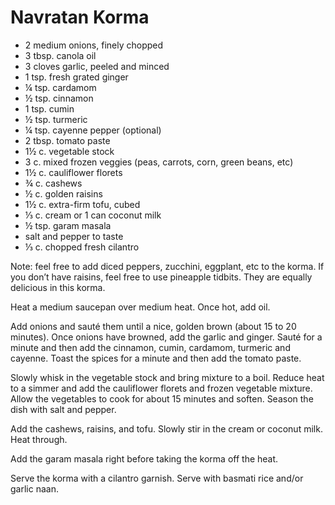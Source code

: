 # Navratan Korma

- 2 medium onions, finely chopped
- 3 tbsp. canola oil
- 3 cloves garlic, peeled and minced
- 1 tsp. fresh grated ginger
- ¼ tsp. cardamom
- ½ tsp. cinnamon
- 1 tsp. cumin
- ½ tsp. turmeric
- ¼ tsp. cayenne pepper (optional)
- 2 tbsp. tomato paste
- 1½ c. vegetable stock
- 3 c. mixed frozen veggies (peas, carrots, corn, green beans, etc)
- 1½ c. cauliflower florets
- ¾ c. cashews
- ½ c. golden raisins
- 1½ c. extra-firm tofu, cubed
- ⅓ c. cream or 1 can coconut milk
- ½ tsp. garam masala
- salt and pepper to taste
- ⅓ c. chopped fresh cilantro

Note: feel free to add diced peppers, zucchini, eggplant, etc to the korma. If
you don’t have raisins, feel free to use pineapple tidbits. They are equally
delicious in this korma.

Heat a medium saucepan over medium heat. Once hot, add oil.

Add onions and sauté them until a nice, golden brown (about 15 to 20 minutes).
Once onions have browned, add the garlic and ginger. Sauté for a minute and then
add the cinnamon, cumin, cardamom, turmeric and cayenne. Toast the spices for a
minute and then add the tomato paste.

Slowly whisk in the vegetable stock and bring mixture to a boil. Reduce heat to
a simmer and add the cauliflower florets and frozen vegetable mixture. Allow the
vegetables to cook for about 15 minutes and soften. Season the dish with salt
and pepper.

Add the cashews, raisins, and tofu. Slowly stir in the cream or coconut milk.
Heat through.

Add the garam masala right before taking the korma off the heat.

Serve the korma with a cilantro garnish. Serve with basmati rice and/or garlic
naan.
